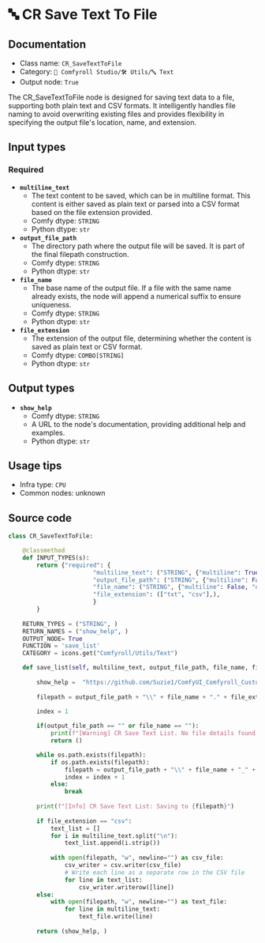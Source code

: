 # 🔤 CR Save Text To File
## Documentation
- Class name: `CR_SaveTextToFile`
- Category: `🧩 Comfyroll Studio/🛠️ Utils/🔤 Text`
- Output node: `True`

The CR_SaveTextToFile node is designed for saving text data to a file, supporting both plain text and CSV formats. It intelligently handles file naming to avoid overwriting existing files and provides flexibility in specifying the output file's location, name, and extension.
## Input types
### Required
- **`multiline_text`**
    - The text content to be saved, which can be in multiline format. This content is either saved as plain text or parsed into a CSV format based on the file extension provided.
    - Comfy dtype: `STRING`
    - Python dtype: `str`
- **`output_file_path`**
    - The directory path where the output file will be saved. It is part of the final filepath construction.
    - Comfy dtype: `STRING`
    - Python dtype: `str`
- **`file_name`**
    - The base name of the output file. If a file with the same name already exists, the node will append a numerical suffix to ensure uniqueness.
    - Comfy dtype: `STRING`
    - Python dtype: `str`
- **`file_extension`**
    - The extension of the output file, determining whether the content is saved as plain text or CSV format.
    - Comfy dtype: `COMBO[STRING]`
    - Python dtype: `str`
## Output types
- **`show_help`**
    - Comfy dtype: `STRING`
    - A URL to the node's documentation, providing additional help and examples.
    - Python dtype: `str`
## Usage tips
- Infra type: `CPU`
- Common nodes: unknown


## Source code
```python
class CR_SaveTextToFile:

    @classmethod
    def INPUT_TYPES(s):
        return {"required": {
                        "multiline_text": ("STRING", {"multiline": True, "default": ""}),
                        "output_file_path": ("STRING", {"multiline": False, "default": ""}),
                        "file_name": ("STRING", {"multiline": False, "default": ""}),
                        "file_extension": (["txt", "csv"],),
                        }
        }
        
    RETURN_TYPES = ("STRING", )
    RETURN_NAMES = ("show_help", ) 
    OUTPUT_NODE= True
    FUNCTION = 'save_list'
    CATEGORY = icons.get("Comfyroll/Utils/Text")

    def save_list(self, multiline_text, output_file_path, file_name, file_extension):
    
        show_help =  "https://github.com/Suzie1/ComfyUI_Comfyroll_CustomNodes/wiki/List-Nodes#cr-save-text-to-file" 
    
        filepath = output_file_path + "\\" + file_name + "." + file_extension
 
        index = 1

        if(output_file_path == "" or file_name == ""):
            print(f"[Warning] CR Save Text List. No file details found. No file output.") 
            return ()

        while os.path.exists(filepath):
            if os.path.exists(filepath):
                filepath = output_file_path + "\\" + file_name + "_" + str(index) + "." + file_extension
                index = index + 1
            else:
                break            
        
        print(f"[Info] CR Save Text List: Saving to {filepath}")        
        
        if file_extension == "csv":
            text_list = []
            for i in multiline_text.split("\n"):
                text_list.append(i.strip())
        
            with open(filepath, "w", newline="") as csv_file:
                csv_writer = csv.writer(csv_file)
                # Write each line as a separate row in the CSV file
                for line in text_list:           
                    csv_writer.writerow([line])    
        else:
            with open(filepath, "w", newline="") as text_file:
                for line in multiline_text:
                    text_file.write(line)
        
        return (show_help, )  

```
